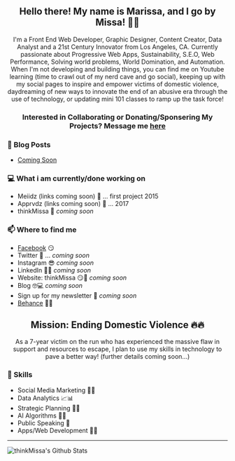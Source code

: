 <h2 align="center">Hello there! My name is Marissa, and I go by Missa! 👋🤓</h2>

<p align="center">I'm a Front End Web Developer, Graphic Designer, Content Creator, Data Analyst and a 21st Century Innovator from Los Angeles, CA. Currently passionate about Progressive Web Apps, Sustainability, S.E.O, Web Performance, Solving world problems, World Domination, and Automation. When I'm not developing and building things, you can find me on Youtube learning (time to crawl out of my nerd cave and go social), keeping up with my social pages to inspire and empower victims of domestic violence, daydreaming of new ways to innovate the end of an abusive era through the use of technology, or updating mini 101 classes to ramp up the task force! </p>


<h3 align="center"> Interested in Collaborating or Donating/Sponsering My Projects? Message me <a href="https://www.facebook.com/thinkmissa">here</a> </h3>

### 📰 Blog Posts
<!-- BLOG-POST-LIST:START -->
- [Coming Soon](https://github.com/thinkMissa)
<!-- BLOG-POST-LIST:END -->

### 💻 What i am currently/done working on
- Meiidz (links coming soon)  🚀 ... first project 2015
- Apprvdz (links coming soon)  🚀 ... 2017
- thinkMissa  🚀 *coming soon*

### 📫 Where to find me
- [Facebook](https://www.facebook.com/thinkmissa) 😏
- Twitter 🐤 ... *coming soon*
- Instagram 😎 *coming soon*
- LinkedIn 👨💼 *coming soon*
- Website: thinkMissa 😏🔗 *coming soon*
- Blog 🤓💻 *coming soon*
- Sign up for my newsletter 💌 *coming soon*
- [Behance](https://www.behance.net/thinkMissa) 🔨🎨

<h2 align="center">Mission: Ending Domestic Violence 🔥🔥</h2>

<p align="center">As a 7-year victim on the run who has experienced the massive flaw in support and resources to escape, I plan to use my skills in technology to pave a better way! (further details coming soon...) </p>

### 💪 Skills
- Social Media Marketing 💭👑
- Data Analytics 📈📊
- Strategic Planning 🤔🥉
- AI Algorithms 🤔🥉
- Public Speaking 📢
- Apps/Web Development 🤖😎

<hr>

![thinkMissa's Github Stats](https://github-readme-stats.vercel.app/api?username=thinkMissa&show_icons=true&theme=radical)
